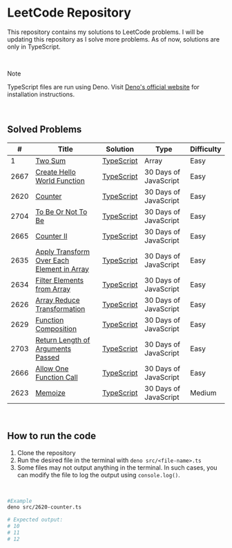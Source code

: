 # LeetCode Repository

This repository contains my solutions to LeetCode problems. I will be updating this repository as I solve more problems. As of now, solutions are only in TypeScript.

<br>

> [!NOTE]
> TypeScript files are run using Deno. Visit [Deno's official website](https://deno.land/) for installation instructions.

<br>

## Solved Problems

| #    | Title                                                                                                                   | Solution                    | Type                  | Difficulty |
| ---- | ----------------------------------------------------------------------------------------------------------------------- | --------------------------- | --------------------- | ---------- |
| 1    | [Two Sum](https://leetcode.com/problems/two-sum/)                                                                       | [TypeScript](./src/1.ts)    | Array                 | Easy       |
| 2667 | [Create Hello World Function](https://leetcode.com/problems/create-hello-world-function/)                               | [TypeScript](./src/2667.ts) | 30 Days of JavaScript | Easy       |
| 2620 | [Counter](https://leetcode.com/problems/counter/)                                                                       | [TypeScript](./src/2620.ts) | 30 Days of JavaScript | Easy       |
| 2704 | [To Be Or Not To Be](https://leetcode.com/problems/to-be-or-not-to-be/)                                                 | [TypeScript](./src/2704.ts) | 30 Days of JavaScript | Easy       |
| 2665 | [Counter II](https://leetcode.com/problems/counter-ii/)                                                                 | [TypeScript](./src/2665.ts) | 30 Days of JavaScript | Easy       |
| 2635 | [Apply Transform Over Each Element in Array](https://leetcode.com/problems/apply-transform-over-each-element-in-array/) | [TypeScript](./src/2635.ts) | 30 Days of JavaScript | Easy       |
| 2634 | [Filter Elements from Array](https://leetcode.com/problems/filter-elements-from-array/)                                 | [TypeScript](./src/2634.ts) | 30 Days of JavaScript | Easy       |
| 2626 | [Array Reduce Transformation](https://leetcode.com/problems/array-reduce-transformation/)                               | [TypeScript](./src/2626.ts) | 30 Days of JavaScript | Easy       |
| 2629 | [Function Composition](https://leetcode.com/problems/function-composition/)                                             | [TypeScript](./src/2629.ts) | 30 Days of JavaScript | Easy       |
| 2703 | [Return Length of Arguments Passed](https://leetcode.com/problems/return-length-of-arguments-passed/)                   | [TypeScript](./src/2703.ts) | 30 Days of JavaScript | Easy       |
| 2666 | [Allow One Function Call](https://leetcode.com/problems/allow-one-function-call/)                                       | [TypeScript](./src/2666.ts) | 30 Days of JavaScript | Easy       |
| 2623 | [Memoize](https://leetcode.com/problems/memoize/)                                                                       | [TypeScript](./src/2623.ts) | 30 Days of JavaScript | Medium     |

<br>

## How to run the code

1. Clone the repository
2. Run the desired file in the terminal with `deno src/<file-name>.ts`
3. Some files may not output anything in the terminal. In such cases, you can modify the file to log the output using `console.log()`.

<br>

```bash
#Example
deno src/2620-counter.ts

# Expected output:
# 10
# 11
# 12
```

<br>
